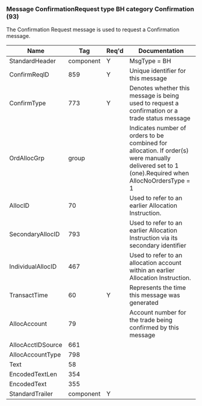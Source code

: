 ### Message ConfirmationRequest type BH category Confirmation (93)

The Confirmation Request message is used to request a Confirmation message.

| Name              | Tag       | Req'd | Documentation                                                                                                                               |
|-------------------|-----------|----------|-------------------------------------------------------------------------------------------------------------------------------|
| StandardHeader    | component |   Y   | MsgType = BH                                                                                                                               |
| ConfirmReqID      | 859       |   Y   | Unique identifier for this message                                                                                                               |
| ConfirmType       | 773       |   Y   | Denotes whether this message is being used to request a confirmation or a trade status message                                                   |
| OrdAllocGrp       | group     |       | Indicates number of orders to be combined for allocation. If order(s) were manually delivered set to 1 (one).Required when AllocNoOrdersType = 1 |
| AllocID           | 70        |       | Used to refer to an earlier Allocation Instruction.                                                                                              |
| SecondaryAllocID  | 793       |       | Used to refer to an earlier Allocation Instruction via its secondary identifier                                                                  |
| IndividualAllocID | 467       |       | Used to refer to an allocation account within an earlier Allocation Instruction.                                                                 |
| TransactTime      | 60        |   Y   | Represents the time this message was generated                                                                                                   |
| AllocAccount      | 79        |       | Account number for the trade being confirmed by this message                                                                                     |
| AllocAcctIDSource | 661       |       |                                                                                                                                |
| AllocAccountType  | 798       |       |                                                                                                                                |
| Text              | 58        |       |                                                                                                                                |
| EncodedTextLen    | 354       |       |                                                                                                                                |
| EncodedText       | 355       |       |                                                                                                                                |
| StandardTrailer   | component |   Y   |                                                                                                                                |

